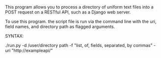 This program allows you to process a directory of uniform text files into a POST request on a RESTful API, such as a Django web server.

To use this program. the script file is run via the command line with the uri, field names, and directory path as flagged arguments.

SYNTAX:

./run.py -d /user/directory path -f "list, of, fields, separated, by commas" -uri "http://exampleapi/"
